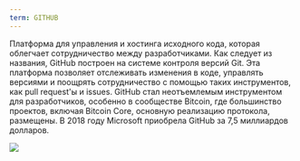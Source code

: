 ```yaml
---
term: GITHUB
---
```


Платформа для управления и хостинга исходного кода, которая облегчает сотрудничество между разработчиками. Как следует из названия, GitHub построен на системе контроля версий Git. Эта платформа позволяет отслеживать изменения в коде, управлять версиями и поощрять сотрудничество с помощью таких инструментов, как pull request'ы и issues. GitHub стал неотъемлемым инструментом для разработчиков, особенно в сообществе Bitcoin, где большинство проектов, включая Bitcoin Core, основную реализацию протокола, размещены. В 2018 году Microsoft приобрела GitHub за 7,5 миллиардов долларов.

![](../../dictionnaire/assets/46.png)